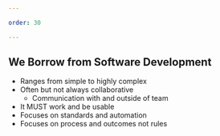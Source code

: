 ```yaml
---

order: 30

---
```


## We Borrow from Software Development
<ul>
<li class="fragment">Ranges from simple to highly complex </li>
<li class="fragment">Often but not always collaborative
  <ul>
    <li>Communication with and outside of team</li>
  </ul>
 </li>
<li class="fragment">It MUST work and be usable</li>
<li class="fragment">Focuses on standards and automation</li>
<li class="fragment">Focuses on process and outcomes not rules</li>
</ul>

